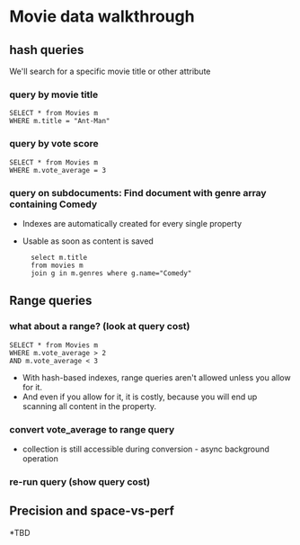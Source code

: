Movie data walkthrough
===

## hash queries
We'll search for a specific movie title or other attribute

### query by movie title
	SELECT * from Movies m
	WHERE m.title = "Ant-Man"

### query by vote score
 	SELECT * from Movies m
 	WHERE m.vote_average = 3

### query on subdocuments: Find document with genre array containing Comedy

* Indexes are automatically created for every single property
* Usable as soon as content is saved

        select m.title
        from movies m
        join g in m.genres where g.name="Comedy"

## Range queries
### what about a range? (look at query cost)
 	SELECT * from Movies m
 	WHERE m.vote_average > 2
 	AND m.vote_average < 3
* With hash-based indexes, range queries aren't allowed unless you allow for it.
* And even if you allow for it, it is costly, because you will end up scanning all content in the property.

### convert vote_average to range query
 * collection is still accessible during conversion - async background operation

### re-run query (show query cost)

## Precision and space-vs-perf
*TBD
